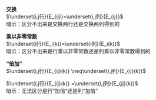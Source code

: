 **交换**  
 $\underset{i,j行}{E_{ij}}=\underset{i,j列}{E_{ij}}$   
暗示：区分不出来是交换两行还是交换两列得到的  
  
**乘以非零常数**  
 $\underset{i行}{E_i(k)}=\underset{i列}{E_i(k)}$   
暗示：区分不出来是行乘以非零常数还是列乘以非零常数得到的  
  
**“倍加”**  
 $\underset{i,j行}{E_{ij}(k)}  
\neq\underset{i,j列}{E_{ij}(k)}$   
  
 $\underset{i,j行}{E_{ij}(k)}  
=\underset{i,j列}{E_{ji}(k)}$   
暗示：无法区分是行“加倍”还是列“加倍”  
